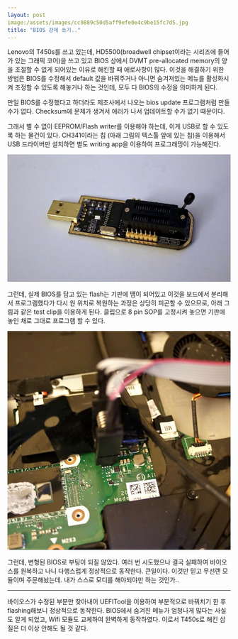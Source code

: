 ```yaml
---
layout: post
image:/assets/images/cc9889c50d5aff9efe0e4c9be15fc7d5.jpg
title: "BIOS 강제 쓰기.."
---
```



Lenovo의 T450s를 쓰고 있는데, HD5500(broadwell chipset이라는 시리즈에 들어가 있는 그래픽 코어)을 쓰고 있고 BIOS 상에서 DVMT pre-allocated memory의 양을 조절할 수 없게 되어있는 이유로 해킨할 때 애로사항이 많다. 이것을 해결하기 위한 방법은 BIOS를 수정해서 default 값을 바꿔주거나 아니면 숨겨져있는 메뉴를 활성화시켜 조정할 수 있도록 해놓거나 하는 것인데, 모두 다 BIOS의 수정을 의미하게 된다.




만일 BIOS를 수정했다고 하더라도 제조사에서 나오는 bios update 프로그램처럼 만들 수가 없다. Checksum에 문제가 생겨서 에러가 나서 업데이트할 수가 없기 때문이다.




그래서 별 수 없이 EEPROM/Flash writer를 이용해야 하는데, 이게 USB로 할 수 있도록 하는 물건이 있다. CH341이라는 칩 (아래 그림의 텍스툴 앞에 있는 칩)을 이용해서 USB 드라이버만 설치하면 별도 writing app을 이용하여 프로그래밍이 가능해진다.



![image](/assets/images/cc9889c50d5aff9efe0e4c9be15fc7d5.jpg)







그런데, 실제 BIOS를 담고 있는 flash는 기판에 땜이 되어있고 이것을 보드에서 분리해서 프로그램했다가 다시 원 위치로 복원하는 과정은 상당히 피곤할 수 있으므로, 아래 그림과 같은 test clip을 이용하게 된다. 클립으로 8 pin SOP를 고정시켜 놓으면 기판에 놓인 채로 그대로 프로그램 할 수 있다.






![image](/assets/images/5eafd6f47a1dd7d4d64b959d93b65958.jpg)







그런데, 변형된 BIOS로 부팅이 되질 않았다. 여러 번 시도했으나 결국 실패하여 바이오스를 원복하고 나니 다행스럽게 정상적으로 동작한다. 큰일이다. 이것만 믿고 무선랜 모듈이며 주문해놨는데. 내가 스스로 모디를 해야되야만 하는 것인가..




-----------------------------




바이오스가 수정된 부분만 찾아내어 UEFITool을 이용하여 부분적으로 바꿔치기 한 후 flashing해보니 정상적으로 동작한다. BIOS에서 숨겨진 메뉴가 엄청나게 많다는 사실도 알게 되었고, Wifi 모듈도 교체하여 완벽하게 동작하였다. 이로서 T450s로 해킨 삽질은 더 이상 안해도 될 것 같다.





